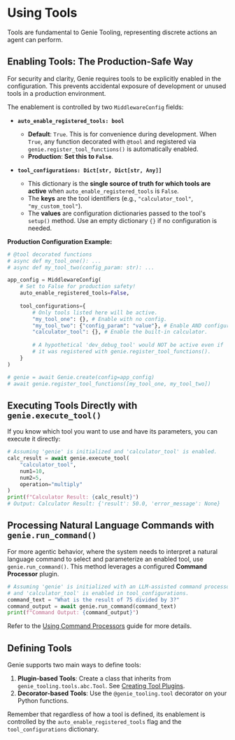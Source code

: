 # Using Tools

Tools are fundamental to Genie Tooling, representing discrete actions an agent can perform.

## Enabling Tools: The Production-Safe Way

For security and clarity, Genie requires tools to be explicitly enabled in the configuration. This prevents accidental exposure of development or unused tools in a production environment.

The enablement is controlled by two `MiddlewareConfig` fields:

*   **`auto_enable_registered_tools: bool`**
    *   **Default**: `True`. This is for convenience during development. When `True`, any function decorated with `@tool` and registered via `genie.register_tool_functions()` is automatically enabled.
    *   **Production**: **Set this to `False`**.

*   **`tool_configurations: Dict[str, Dict[str, Any]]`**
    *   This dictionary is the **single source of truth for which tools are active** when `auto_enable_registered_tools` is `False`.
    *   The **keys** are the tool identifiers (e.g., `"calculator_tool"`, `"my_custom_tool"`).
    *   The **values** are configuration dictionaries passed to the tool's `setup()` method. Use an empty dictionary `{}` if no configuration is needed.

**Production Configuration Example:**
```python
# @tool decorated functions
# async def my_tool_one(): ...
# async def my_tool_two(config_param: str): ...

app_config = MiddlewareConfig(
    # Set to False for production safety!
    auto_enable_registered_tools=False,
    
    tool_configurations={
        # Only tools listed here will be active.
        "my_tool_one": {}, # Enable with no config.
        "my_tool_two": {"config_param": "value"}, # Enable AND configure.
        "calculator_tool": {}, # Enable the built-in calculator.
        
        # A hypothetical 'dev_debug_tool' would NOT be active even if
        # it was registered with genie.register_tool_functions().
    }
)

# genie = await Genie.create(config=app_config)
# await genie.register_tool_functions([my_tool_one, my_tool_two])
```

## Executing Tools Directly with `genie.execute_tool()`

If you know which tool you want to use and have its parameters, you can execute it directly:

```python
# Assuming 'genie' is initialized and 'calculator_tool' is enabled.
calc_result = await genie.execute_tool(
    "calculator_tool",
    num1=10,
    num2=5,
    operation="multiply"
)
print(f"Calculator Result: {calc_result}")
# Output: Calculator Result: {'result': 50.0, 'error_message': None}
```

## Processing Natural Language Commands with `genie.run_command()`

For more agentic behavior, where the system needs to interpret a natural language command to select and parameterize an enabled tool, use `genie.run_command()`. This method leverages a configured **Command Processor** plugin.

```python
# Assuming 'genie' is initialized with an LLM-assisted command processor
# and 'calculator_tool' is enabled in tool_configurations.
command_text = "What is the result of 75 divided by 3?"
command_output = await genie.run_command(command_text)
print(f"Command Output: {command_output}")
```
Refer to the [Using Command Processors](using_command_processors.md) guide for more details.

## Defining Tools

Genie supports two main ways to define tools:

1.  **Plugin-based Tools**: Create a class that inherits from `genie_tooling.tools.abc.Tool`. See [Creating Tool Plugins](creating_tool_plugins.md).
2.  **Decorator-based Tools**: Use the `@genie_tooling.tool` decorator on your Python functions.

Remember that regardless of how a tool is defined, its enablement is controlled by the `auto_enable_registered_tools` flag and the `tool_configurations` dictionary.
